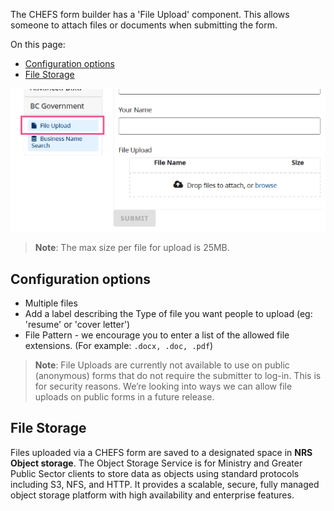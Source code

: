 The CHEFS form builder has a 'File Upload' component. This allows someone to attach files or documents when submitting the form.

On this page:
* [Configuration options](#Configuration-options)
* [File Storage](#File-storage)

![File Upload Component](images/file-upload-1.png)

> **Note**: The max size per file for upload is 25MB.

## Configuration options

- Multiple files
- Add a label describing the Type of file you want people to upload (eg: 'resume' or 'cover letter')
- File Pattern - we encourage you to enter a list of the allowed file extensions. (For example: `.docx, .doc, .pdf`)
  
> **Note**: File Uploads are currently not available to use on public (anonymous) forms that do not require the submitter to log-in.
This is for security reasons. We’re looking into ways we can allow file uploads on public forms in a future release.

## File Storage

Files uploaded via a CHEFS form are saved to a designated space in **NRS Object storage**. The Object Storage Service is for Ministry and Greater Public Sector clients to store data as objects using standard protocols including S3, NFS, and HTTP. It provides a scalable, secure, fully managed object storage platform with high availability and enterprise features.